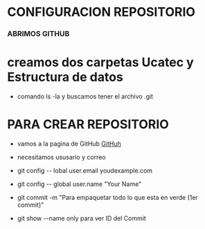 # CONFIGURACION REPOSITORIO

### ABRIMOS GITHUB

# creamos dos carpetas Ucatec y Estructura de datos
- comando ls -la y buscamos tener el archivo .git

# PARA CREAR REPOSITORIO

- vamos a la pagina de GitHub
[GitHuh](https://github.com/huin/goupnp)

- necesitamos ususario y correo

- git config -- lobal user.email youdexample.com

- git config -- global user.name "Your Name"

- git commit -m "Para empaquetar todo lo que esta en verde (1er commit)"

- git show --name only para ver ID del Commit